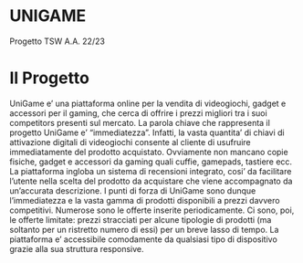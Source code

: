 # UNIGAME
Progetto TSW A.A. 22/23

# Il Progetto
UniGame e’ una piattaforma online per la vendita di videogiochi, gadget e accessori per il gaming, che cerca di offrire i prezzi migliori tra i suoi competitors presenti sul mercato. La parola chiave che rappresenta il progetto UniGame e’ “immediatezza”. Infatti, la vasta quantita’ di chiavi di attivazione digitali di videogiochi consente al cliente di usufruire immediatamente del prodotto acquistato.  Ovviamente non mancano copie fisiche, gadget e accessori da gaming quali cuffie, gamepads, tastiere ecc.
La piattaforma ingloba un sistema di recensioni integrato, cosi’ da facilitare l’utente nella scelta del prodotto da acquistare che viene accompagnato da un’accurata descrizione. 
I punti di forza di UniGame sono dunque l’immediatezza e la vasta gamma di prodotti disponibili a prezzi davvero competitivi. Numerose sono le offerte inserite periodicamente. Ci sono, poi, le offerte limitate: prezzi stracciati per alcune tipologie di prodotti (ma soltanto per un ristretto numero di essi) per un breve lasso di tempo. La piattaforma e’ accessibile comodamente da qualsiasi tipo di dispositivo grazie alla sua struttura responsive.
